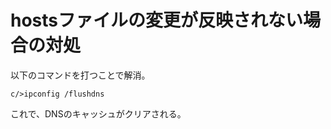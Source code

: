 # hostsファイルの変更が反映されない場合の対処

以下のコマンドを打つことで解消。

```
c/>ipconfig /flushdns
```


これで、DNSのキャッシュがクリアされる。
